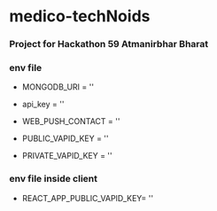 # medico-techNoids

### Project for Hackathon 59 Atmanirbhar Bharat

### env file

* MONGODB_URI = ''
* api_key = ''

* WEB_PUSH_CONTACT = ''
* PUBLIC_VAPID_KEY = ''
* PRIVATE_VAPID_KEY = ''

### env file inside client

* REACT_APP_PUBLIC_VAPID_KEY= ''